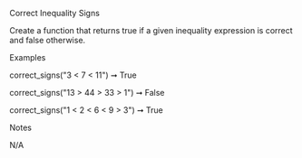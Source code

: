 Correct Inequality Signs

Create a function that returns true if a given inequality expression is 
correct and false otherwise.

Examples

correct_signs("3 < 7 < 11") ➞ True

correct_signs("13 > 44 > 33 > 1") ➞ False

correct_signs("1 < 2 < 6 < 9 > 3") ➞ True

Notes

N/A